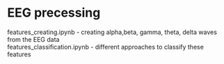 # EEG precessing
features_creating.ipynb - creating alpha,beta, gamma, theta, delta waves from the EEG data <br/>
features_classification.ipynb - different approaches to classify these features <br/>
